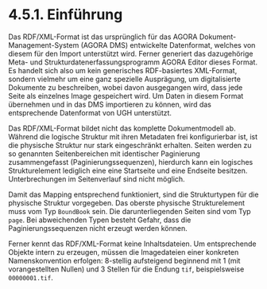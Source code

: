 # 4.5.1. Einführung

Das RDF/XML-Format ist das ursprünglich für das AGORA Dokument-Management-System \(AGORA DMS\) entwickelte Datenformat, welches von diesem für den Import unterstützt wird. Ferner generiert das dazugehörige Meta- und Strukturdatenerfassungsprogramm AGORA Editor dieses Format. Es handelt sich also um kein generisches RDF-basiertes XML-Format, sondern vielmehr um eine ganz spezielle Ausprägung, um digitalisierte Dokumente zu beschreiben, wobei davon ausgegangen wird, dass jede Seite als einzelnes Image gespeichert wird. Um Daten in diesem Format übernehmen und in das DMS importieren zu können, wird das entsprechende Datenformat von UGH unterstützt.

Das RDF/XML-Format bildet nicht das komplette Dokumentmodell ab. Während die logische Struktur mit ihren Metadaten frei konfigurierbar ist, ist die physische Struktur nur stark eingeschränkt erhalten. Seiten werden zu so genannten Seitenbereichen mit identischer Paginierung zusammengefasst \(Paginierungssequenzen\), hierdurch kann ein logisches Strukturelement lediglich eine eine Startseite und eine Endseite besitzen. Unterbrechungen im Seitenverlauf sind nicht möglich.

Damit das Mapping entsprechend funktioniert, sind die Strukturtypen für die physische Struktur vorgegeben. Das oberste physische Strukturelement muss vom Typ `BoundBook` sein. Die darunterliegenden Seiten sind vom Typ `page`. Bei abweichenden Typen besteht Gefahr, dass die Paginierungssequenzen nicht erzeugt werden können.

Ferner kennt das RDF/XML-Format keine Inhaltsdateien. Um entsprechende Objekte intern zu erzeugen, müssen die Imagedateien einer konkreten Namenskonvention erfolgen: 8-stellig aufsteigend beginnend mit 1 \(mit vorangestellten Nullen\) und 3 Stellen für die Endung `tif`, beispielsweise `00000001.tif`.

